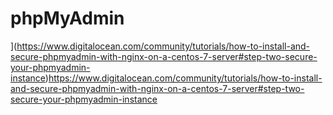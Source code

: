 # phpMyAdmin

](https://www.digitalocean.com/community/tutorials/how-to-install-and-secure-phpmyadmin-with-nginx-on-a-centos-7-server#step-two-secure-your-phpmyadmin-instance)https://www.digitalocean.com/community/tutorials/how-to-install-and-secure-phpmyadmin-with-nginx-on-a-centos-7-server#step-two-secure-your-phpmyadmin-instance
